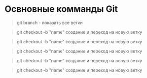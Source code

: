 # Освновные комманды Git
> git branch - показать все ветки

> git checkout -b "name" создание и переход на новую ветку

> git checkout -b "name" создание и переход на новую ветку

> git checkout -b "name" создание и переход на новую ветку

> git checkout -b "name" создание и переход на новую ветку

> git checkout -b "name" создание и переход на новую ветку
